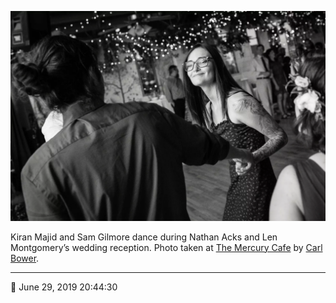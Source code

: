 ![Kiran Majid and Sam Gilmore dance](assets/5a7eec59a2c6f36ad8e09799441ac3bf.webp)

Kiran Majid and Sam Gilmore dance during Nathan Acks and Len Montgomery’s wedding reception. Photo taken at [The Mercury Cafe](http://mercurycafe.com/) by [Carl Bower](http://carlbowerphotos.com/).

- - - -

📅 June 29, 2019 20:44:30
